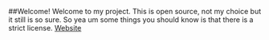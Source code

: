 ##Welcome!
Welcome to my project. This is open source, not my choice but it still is so sure. So yea
um some things you should know is that there is a strict license. [Website](https://moddgodd.github.io)
